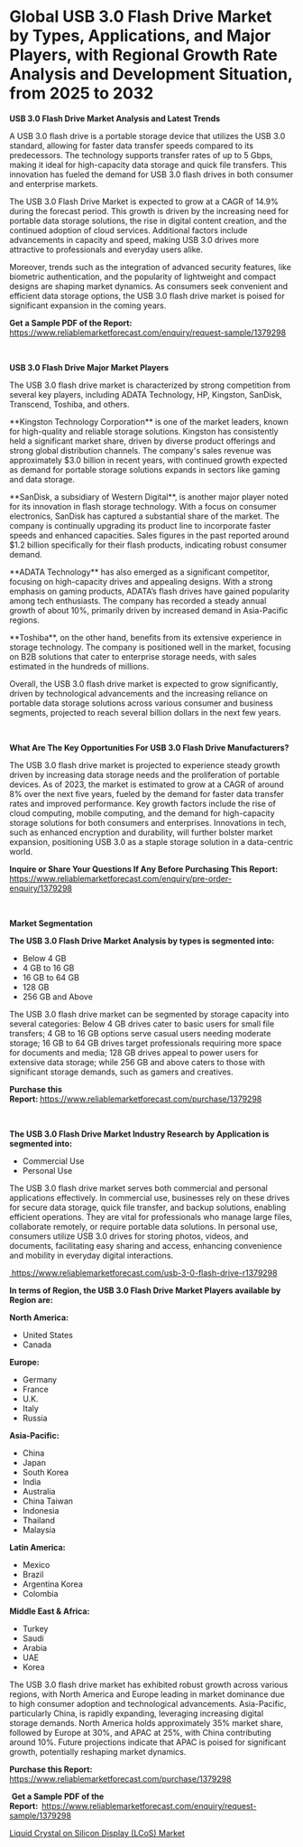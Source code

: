 <p><h1>Global USB 3.0 Flash Drive Market by Types, Applications, and Major Players, with Regional Growth Rate Analysis and Development Situation, from 2025 to 2032</h1></p><p><strong>USB 3.0 Flash Drive Market Analysis and Latest Trends</strong></p>
<p><p>A USB 3.0 flash drive is a portable storage device that utilizes the USB 3.0 standard, allowing for faster data transfer speeds compared to its predecessors. The technology supports transfer rates of up to 5 Gbps, making it ideal for high-capacity data storage and quick file transfers. This innovation has fueled the demand for USB 3.0 flash drives in both consumer and enterprise markets.</p><p>The USB 3.0 Flash Drive Market is expected to grow at a CAGR of 14.9% during the forecast period. This growth is driven by the increasing need for portable data storage solutions, the rise in digital content creation, and the continued adoption of cloud services. Additional factors include advancements in capacity and speed, making USB 3.0 drives more attractive to professionals and everyday users alike. </p><p>Moreover, trends such as the integration of advanced security features, like biometric authentication, and the popularity of lightweight and compact designs are shaping market dynamics. As consumers seek convenient and efficient data storage options, the USB 3.0 flash drive market is poised for significant expansion in the coming years.</p></p>
<p><strong>Get a Sample PDF of the Report:&nbsp;</strong> <a href="https://www.reliablemarketforecast.com/enquiry/request-sample/1379298?utm_campaign=1899&utm_medium=2&utm_source=Github&utm_content=ia&utm_term=12022025&utm_id=usb-30-flash-drive">https://www.reliablemarketforecast.com/enquiry/request-sample/1379298</a></p>
<p>&nbsp;</p>
<p><strong>USB 3.0 Flash Drive Major Market Players</strong></p>
<p><p>The USB 3.0 flash drive market is characterized by strong competition from several key players, including ADATA Technology, HP, Kingston, SanDisk, Transcend, Toshiba, and others. </p><p>**Kingston Technology Corporation** is one of the market leaders, known for high-quality and reliable storage solutions. Kingston has consistently held a significant market share, driven by diverse product offerings and strong global distribution channels. The company's sales revenue was approximately $3.0 billion in recent years, with continued growth expected as demand for portable storage solutions expands in sectors like gaming and data storage.</p><p>**SanDisk, a subsidiary of Western Digital**, is another major player noted for its innovation in flash storage technology. With a focus on consumer electronics, SanDisk has captured a substantial share of the market. The company is continually upgrading its product line to incorporate faster speeds and enhanced capacities. Sales figures in the past reported around $1.2 billion specifically for their flash products, indicating robust consumer demand.</p><p>**ADATA Technology** has also emerged as a significant competitor, focusing on high-capacity drives and appealing designs. With a strong emphasis on gaming products, ADATA’s flash drives have gained popularity among tech enthusiasts. The company has recorded a steady annual growth of about 10%, primarily driven by increased demand in Asia-Pacific regions.</p><p>**Toshiba**, on the other hand, benefits from its extensive experience in storage technology. The company is positioned well in the market, focusing on B2B solutions that cater to enterprise storage needs, with sales estimated in the hundreds of millions.</p><p>Overall, the USB 3.0 flash drive market is expected to grow significantly, driven by technological advancements and the increasing reliance on portable data storage solutions across various consumer and business segments, projected to reach several billion dollars in the next few years.</p></p>
<p>&nbsp;</p>
<p><strong>What Are The Key Opportunities For USB 3.0 Flash Drive Manufacturers?</strong></p>
<p><p>The USB 3.0 flash drive market is projected to experience steady growth driven by increasing data storage needs and the proliferation of portable devices. As of 2023, the market is estimated to grow at a CAGR of around 8% over the next five years, fueled by the demand for faster data transfer rates and improved performance. Key growth factors include the rise of cloud computing, mobile computing, and the demand for high-capacity storage solutions for both consumers and enterprises. Innovations in tech, such as enhanced encryption and durability, will further bolster market expansion, positioning USB 3.0 as a staple storage solution in a data-centric world.</p></p>
<p><strong>Inquire or Share Your Questions If Any Before Purchasing This Report:</strong> <a href="https://www.reliablemarketforecast.com/enquiry/pre-order-enquiry/1379298?utm_campaign=1899&utm_medium=2&utm_source=Github&utm_content=ia&utm_term=12022025&utm_id=usb-30-flash-drive">https://www.reliablemarketforecast.com/enquiry/pre-order-enquiry/1379298</a></p>
<p>&nbsp;</p>
<p><strong>Market Segmentation</strong></p>
<p><strong>The USB 3.0 Flash Drive Market Analysis by types is segmented into:</strong></p>
<p><ul><li>Below 4 GB</li><li>4 GB to 16 GB</li><li>16 GB to 64 GB</li><li>128 GB</li><li>256 GB and Above</li></ul></p>
<p><p>The USB 3.0 flash drive market can be segmented by storage capacity into several categories: Below 4 GB drives cater to basic users for small file transfers; 4 GB to 16 GB options serve casual users needing moderate storage; 16 GB to 64 GB drives target professionals requiring more space for documents and media; 128 GB drives appeal to power users for extensive data storage; while 256 GB and above caters to those with significant storage demands, such as gamers and creatives.</p></p>
<p><strong>Purchase this Report:&nbsp;</strong><a href="https://www.reliablemarketforecast.com/purchase/1379298?utm_campaign=1899&utm_medium=2&utm_source=Github&utm_content=ia&utm_term=12022025&utm_id=usb-30-flash-drive">https://www.reliablemarketforecast.com/purchase/1379298</a></p>
<p>&nbsp;</p>
<p><strong>The USB 3.0 Flash Drive Market Industry Research by Application is segmented into:</strong></p>
<p><ul><li>Commercial Use</li><li>Personal Use</li></ul></p>
<p><p>The USB 3.0 flash drive market serves both commercial and personal applications effectively. In commercial use, businesses rely on these drives for secure data storage, quick file transfer, and backup solutions, enabling efficient operations. They are vital for professionals who manage large files, collaborate remotely, or require portable data solutions. In personal use, consumers utilize USB 3.0 drives for storing photos, videos, and documents, facilitating easy sharing and access, enhancing convenience and mobility in everyday digital interactions.</p></p>
<p><a href="https://www.reliablemarketforecast.com/usb-3-0-flash-drive-r1379298?utm_campaign=1899&utm_medium=2&utm_source=Github&utm_content=ia&utm_term=12022025&utm_id=usb-30-flash-drive">&nbsp;https://www.reliablemarketforecast.com/usb-3-0-flash-drive-r1379298</a></p>
<p><strong>In terms of Region, the USB 3.0 Flash Drive Market Players available by Region are:</strong></p>
<p>
    <p> <strong> North America: </strong>
        <ul>
            <li>United States</li>
            <li>Canada</li>
        </ul>
        </p> 
    <p> <strong> Europe: </strong>
        <ul>
            <li>Germany</li>
            <li>France</li>
            <li>U.K.</li>
            <li>Italy</li>
            <li>Russia</li>
        </ul>
        </p> 
    <p> <strong> Asia-Pacific: </strong>
        <ul>
            <li>China</li>
            <li>Japan</li>
            <li>South Korea</li>
            <li>India</li>
            <li>Australia</li>
            <li>China Taiwan</li>
            <li>Indonesia</li>
            <li>Thailand</li>
            <li>Malaysia</li>
        </ul>
        </p> 
    <p> <strong> Latin America: </strong>
        <ul>
            <li>Mexico</li>
            <li>Brazil</li>
            <li>Argentina Korea</li>
            <li>Colombia</li>
        </ul>
        </p> 
    <p> <strong> Middle East & Africa: </strong>
        <ul>
            <li>Turkey</li>
            <li>Saudi</li>
            <li>Arabia</li>
            <li>UAE</li>
            <li>Korea</li>
        </ul>
    </p>
    </p>
<p><p>The USB 3.0 flash drive market has exhibited robust growth across various regions, with North America and Europe leading in market dominance due to high consumer adoption and technological advancements. Asia-Pacific, particularly China, is rapidly expanding, leveraging increasing digital storage demands. North America holds approximately 35% market share, followed by Europe at 30%, and APAC at 25%, with China contributing around 10%. Future projections indicate that APAC is poised for significant growth, potentially reshaping market dynamics.</p></p>
<p><strong>Purchase this Report: </strong><a href="https://www.reliablemarketforecast.com/purchase/1379298?utm_campaign=1899&utm_medium=2&utm_source=Github&utm_content=ia&utm_term=12022025&utm_id=usb-30-flash-drive">https://www.reliablemarketforecast.com/purchase/1379298</a></p>
<p>&nbsp;<strong>Get a Sample PDF of the Report:&nbsp;&nbsp;</strong><a href="https://www.reliablemarketforecast.com/enquiry/request-sample/1379298?utm_campaign=1899&utm_medium=2&utm_source=Github&utm_content=ia&utm_term=12022025&utm_id=usb-30-flash-drive">https://www.reliablemarketforecast.com/enquiry/request-sample/1379298</a></p>
<p><strong></strong></p>
<p><p><a href="https://github.com/YashRP12/Market-Research-Report-List-7/blob/main/liquid-crystal-on-silicon-display-lcos-market.md?utm_campaign=1899&utm_medium=2&utm_source=Github&utm_content=ia&utm_term=12022025&utm_id=usb-30-flash-drive">Liquid Crystal on Silicon Display (LCoS) Market</a></p></p>